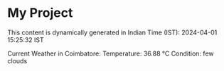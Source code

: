 # My Project

This content is dynamically generated in Indian Time (IST): 2024-04-01 15:25:32 IST


Current Weather in Coimbatore:
Temperature: 36.88 °C
Condition: few clouds
